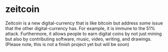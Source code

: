 zeitcoin
========

Zeitcoin is a new digital-currency that is like bitcoin but address some issue that the other digital-currency has.  For example, it is immune to the 51% attack.  Furthermore, it allows people to earn digital coins by not just mining but also by contributing software, music, video, writing, and drawings. (Please note, this is not a finish project yet but will be soon)
